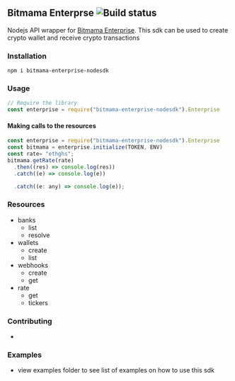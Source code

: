 ## Bitmama Enterprse ![Build status](https://travis-ci.com/GoodnessEzeokafor/bitmama-enterprise-nodesdk.svg?branch=main)

Nodejs API wrapper for [Bitmama Enterprise](https://bitmama.io/).
This sdk can be used to create crypto wallet and receive crypto transactions
### Installation

```
npm i bitmama-enterprise-nodesdk
```

### Usage

```js
// Require the library
const enterprise = require("bitmama-enterprise-nodesdk").Enterprise
```

#### Making calls to the resources

```js
const enterprise = require("bitmama-enterprise-nodesdk").Enterprise
const bitmama = enterprise.initialize(TOKEN, ENV)
const rate= "ethghs";
bitmama.getRate(rate)
  .then((res) => console.log(res))
  .catch((e) => console.log(e))

  .catch((e: any) => console.log(e));
```



### Resources

- banks
  - list
  - resolve
- wallets
  - create
  - list
- webhooks
  - create
  - get
- rate
  - get
  - tickers

### Contributing
- 

### Examples
- view examples folder to see list of examples on how to use this sdk